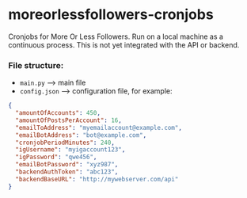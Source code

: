 # moreorlessfollowers-cronjobs

Cronjobs for More Or Less Followers. Run on a local machine as a continuous process. This is not yet integrated with the API or backend.

### File structure:

- `main.py` --> main file
- `config.json` --> configuration file, for example:

```json
{
  "amountOfAccounts": 450,
  "amountOfPostsPerAccount": 16,
  "emailToAddress": "myemailaccount@example.com",
  "emailBotAddress": "bot@example.com",
  "cronjobPeriodMinutes": 240,
  "igUsername": "myigaccount123",
  "igPassword": "qwe456",
  "emailBotPassword": "xyz987",
  "backendAuthToken": "abc123",
  "backendBaseURL": "http://mywebserver.com/api"
}
```
